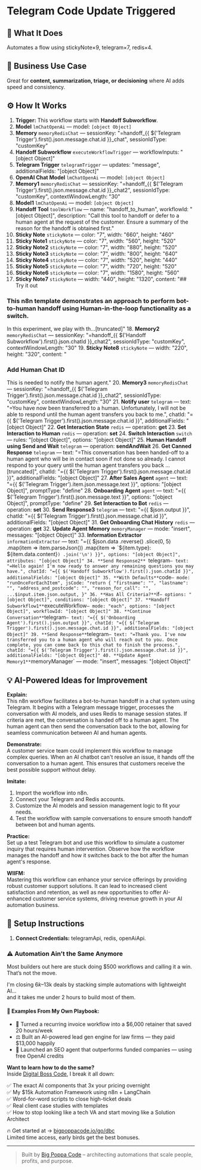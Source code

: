 # Telegram Code Update Triggered
## 🚀 What It Does
Automates a flow using stickyNote×9, telegram×7, redis×4.

## 💼 Business Use Case
Great for **content, summarization, triage, or decisioning** where AI adds speed and consistency.

## ⚙️ How It Works
1. **Trigger:** This workflow starts with **Handoff Subworkflow**.
2. **Model** `lmChatOpenAi` — model: `[object Object]`
3. **Memory** `memoryRedisChat` — sessionKey: "=handoff_{{ $('Telegram Trigger').first().json.message.chat.id }}_chat", sessionIdType: "customKey"
4. **Handoff Subworkflow** `executeWorkflowTrigger` — workflowInputs: "[object Object]"
5. **Telegram Trigger** `telegramTrigger` — updates: "message", additionalFields: "[object Object]"
6. **OpenAI Chat Model** `lmChatOpenAi` — model: `[object Object]`
7. **Memory1** `memoryRedisChat` — sessionKey: "=handoff_{{ $('Telegram Trigger').first().json.message.chat.id }}_chat2", sessionIdType: "customKey", contextWindowLength: "30"
8. **Model1** `lmChatOpenAi` — model: `[object Object]`
9. **Handoff Tool** `toolWorkflow` — name: "handoff_to_human", workflowId: "[object Object]", description: "Call this tool to handoff or defer to a human agent at the request of the customer. Ensure a summary of the reason for the handoff is obtained first."
10. **Sticky Note** `stickyNote` — color: "7", width: "660", height: "460"
11. **Sticky Note1** `stickyNote` — color: "7", width: "560", height: "520"
12. **Sticky Note2** `stickyNote` — color: "7", width: "880", height: "520"
13. **Sticky Note3** `stickyNote` — color: "7", width: "800", height: "640"
14. **Sticky Note4** `stickyNote` — color: "7", width: "520", height: "440"
15. **Sticky Note5** `stickyNote` — color: "7", width: "720", height: "520"
16. **Sticky Note6** `stickyNote` — color: "7", width: "1580", height: "560"
17. **Sticky Note7** `stickyNote` — width: "440", height: "1320", content: "## Try it out
### This n8n template demonstrates an approach to perform bot-to-human handoff using Human-in-the-loop functionality as a switch.

In this experiment, we play with th…[truncated]"
18. **Memory2** `memoryRedisChat` — sessionKey: "=handoff_{{ $('Handoff Subworkflow').first().json.chatId }}_chat2", sessionIdType: "customKey", contextWindowLength: "30"
19. **Sticky Note8** `stickyNote` — width: "220", height: "320", content: "
















### Add Human Chat ID
This is needed to notify the human agent."
20. **Memory3** `memoryRedisChat` — sessionKey: "=handoff_{{ $('Telegram Trigger').first().json.message.chat.id }}_chat2", sessionIdType: "customKey", contextWindowLength: "30"
21. **Notify user** `telegram` — text: "=You have now been transferred to a human. Unfortunately, I will not be able to respond until the human agent transfers you back to me.", chatId: "={{ $('Telegram Trigger').first().json.message.chat.id }}", additionalFields: "[object Object]"
22. **Get Interaction State** `redis` — operation: **get**
23. **Set Interaction to Human** `redis` — operation: **set**
24. **Switch Interaction** `switch` — rules: "[object Object]", options: "[object Object]"
25. **Human Handoff using Send and Wait** `telegram` — operation: **sendAndWait**
26. **Get Canned Response** `telegram` — text: "=This conversation has been handed-off to a human agent who will be in contact soon if not done so already. I cannot respond to your query until the human agent transfers you back …[truncated]", chatId: "={{ $('Telegram Trigger').first().json.message.chat.id }}", additionalFields: "[object Object]"
27. **After Sales Agent** `agent` — text: "={{ $('Telegram Trigger').item.json.message.text }}", options: "[object Object]", promptType: "define"
28. **Onboarding Agent** `agent` — text: "={{ $('Telegram Trigger').first().json.message.text }}", options: "[object Object]", promptType: "define"
29. **Set Interaction to Bot** `redis` — operation: **set**
30. **Send Response3** `telegram` — text: "={{ $json.output }}", chatId: "={{ $('Telegram Trigger').first().json.message.chat.id }}", additionalFields: "[object Object]"
31. **Get Onboarding Chat History** `redis` — operation: **get**
32. **Update Agent Memory** `memoryManager` — mode: "insert", messages: "[object Object]"
33. **Information Extractor** `informationExtractor` — text: "={{
$json.data
  .reverse()
  .slice(0, 5)
  .map(item => item.parseJson())
  .map(item => `${item.type}: ${item.data.content}`)
  .join('\n')
}}", options: "[object Object]", attributes: "[object Object]"
34. **Send Response2** `telegram` — text: "=Hello again! I'm now ready to answer any remaining questions you may have.", chatId: "={{ $('Handoff Subworkflow').first().json.chatId }}", additionalFields: "[object Object]"
35. **With Defaults** `code` — mode: "runOnceForEachItem", jsCode: "return {
  "firstname": "",
  "lastname": "",
  "address_and_postcode": "",
  "reason_for_call": "",
  ...$input.item.json.output,
}"
36. **Has All Criteria?** `if` — options: "[object Object]", conditions: "[object Object]"
37. **Handoff Subworkflow1** `executeWorkflow` — mode: "each", options: "[object Object]", workflowId: "[object Object]"
38. **Continue Conversation** `telegram` — text: "={{ $('Onboarding Agent').first().json.output }}", chatId: "={{ $('Telegram Trigger').first().json.message.chat.id }}", additionalFields: "[object Object]"
39. **Send Response** `telegram` — text: "=Thank you. I've now transferred you to a human agent who will reach out to you. Once complete, you can come back to this chat to finish the process.", chatId: "={{ $('Telegram Trigger').first().json.message.chat.id }}", additionalFields: "[object Object]"
40. **Update Agent Memory1** `memoryManager` — mode: "insert", messages: "[object Object]"

## 💡 AI-Powered Ideas for Improvement
**Explain:**  
This n8n workflow facilitates a bot-to-human handoff in a chat system using Telegram. It begins with a Telegram message trigger, processes the conversation with AI models, and uses Redis to manage session states. If criteria are met, the conversation is handed off to a human agent. The human agent can then send the conversation back to the bot, allowing for seamless communication between AI and human agents.

**Demonstrate:**  
A customer service team could implement this workflow to manage complex queries. When an AI chatbot can't resolve an issue, it hands off the conversation to a human agent. This ensures that customers receive the best possible support without delay.

**Imitate:**  
1. Import the workflow into n8n.
2. Connect your Telegram and Redis accounts.
3. Customize the AI models and session management logic to fit your needs.
4. Test the workflow with sample conversations to ensure smooth handoff between bot and human agents.

**Practice:**  
Set up a test Telegram bot and use this workflow to simulate a customer inquiry that requires human intervention. Observe how the workflow manages the handoff and how it switches back to the bot after the human agent's response.

**WIIFM:**  
Mastering this workflow can enhance your service offerings by providing robust customer support solutions. It can lead to increased client satisfaction and retention, as well as new opportunities to offer AI-enhanced customer service systems, driving revenue growth in your AI automation business.

## 🔧 Setup Instructions
1. **Connect Credentials:** telegramApi, redis, openAiApi.

### ⚠️ Automation Ain’t the Same Anymore

Most builders out here are stuck doing $500 workflows and calling it a win.  
That’s not the move.  

I'm closing $6k–$13k deals by stacking simple automations with lightweight AI...  
and it takes me under 2 hours to build most of them.

#### 🧠 Examples From My Own Playbook:
- 🔁 Turned a recurring invoice workflow into a $6,000 retainer that saved 20 hours/week  
- ⚖️ Built an AI-powered lead gen engine for law firms — they paid $13,000 happily  
- 🚀 Launched an SEO agent that outperforms funded companies — using free OpenAI credits  

**Want to learn how to do the same?**  
Inside [Digital Boss Code](https://bigpoppacode.io/go/dbc), I break it all down:

✅ The exact AI components that 3x your pricing overnight  
✅ My $15k Automation Framework using n8n + LangChain  
✅ Word-for-word scripts to close high-ticket deals  
✅ Real client case studies with templates  
✅ How to stop looking like a tech VA and start moving like a Solution Architect  

🔥 Get started at → [bigpoppacode.io/go/dbc](https://bigpoppacode.io/go/dbc)  
Limited time access, early birds get the best bonuses.

---
> Built by [Big Poppa Code](https://bigpoppacode.io) – architecting automations that scale people, profits, and purpose.

